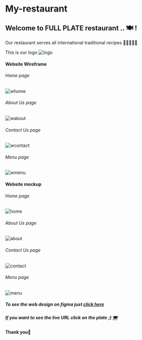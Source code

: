 # My-restaurant

## Welcome to **FULL PLATE** restaurant .. 🍽️ !
Our restaurant serves all international traditional recipes 🍕🍔🥐🍜🥗

This is our logo 
![logo](/images/Full%20plate%20(2)%20(1).png)

#### Website Wireframe

###### Home page
![whome](/images/wireframe-home.png)

###### About Us page
![wabout](/images/wireframe-about.png)

###### Contact Us page
![wcontact](/images/wireframe-contact.png)

###### Menu page
![wmenu](/images/wireframe-menu.png)



#### Website mockup

###### Home page
![home](/images/home.png)

###### About Us page
![about](/images/about.png)

###### Contact Us page
![contact](/images/contact.png)

###### Menu page
![menu](/images/menu.png)


##### To see the web design on figma just [click here](https://www.figma.com/file/AkqpKDV2FxmzebiZ3NisHU/My-restaurant?type=whiteboard&node-id=11%3A2337&t=S8Hqn2VZjw11GmcT-1)

##### If you want to see the live URL click on the plate ;) [🍽️](https://raneem-hamid.github.io/My-restaurant/)

**Thank you💜**
